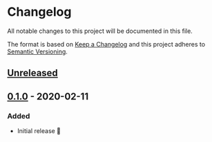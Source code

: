 # Changelog

All notable changes to this project will be documented in this file.

The format is based on [Keep a Changelog](http://keepachangelog.com/en/1.0.0/) and this project adheres to [Semantic Versioning](http://semver.org/spec/v2.0.0.html).

## [Unreleased]

## [0.1.0] - 2020-02-11

### Added

- Initial release 🎉

[unreleased]: https://github.com/prettier/plugin-ini/compare/v0.1.0...HEAD
[0.1.0]: https://github.com/prettier/plugin-ini/compare/...v0.1.0
